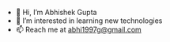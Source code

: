 - 👋 Hi, I’m Abhishek Gupta
- 👀 I’m interested in learning new technologies
- 📫 Reach me at abhi1997g@gmail.com

<!---
abhishekgupta1997/abhishekgupta1997 is a ✨ special ✨ repository because its `README.md` (this file) appears on your GitHub profile.
You can click the Preview link to take a look at your changes.
--->
